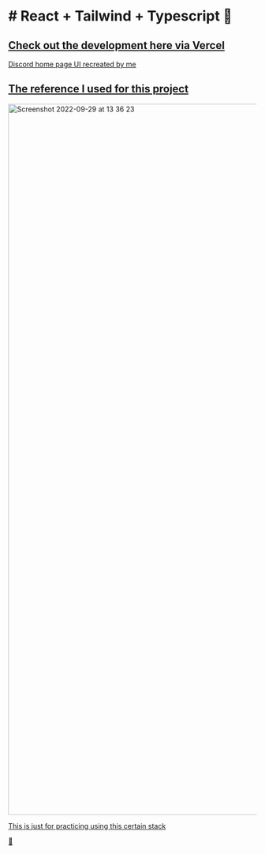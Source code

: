 <h1> # React + Tailwind + Typescript 🧨 </h1>

<a href="https://discord-home-upgz.vercel.app/"><h2>Check out the development here via Vercel</h2>
Discord home page UI recreated by me

<h2>The reference I used for this project</h2>
<img width="1440" alt="Screenshot 2022-09-29 at 13 36 23" src="https://user-images.githubusercontent.com/55697885/197988082-9d85911b-0041-4c72-b1a4-ad85b5753654.png">


This is just for practicing using this certain stack

💩
